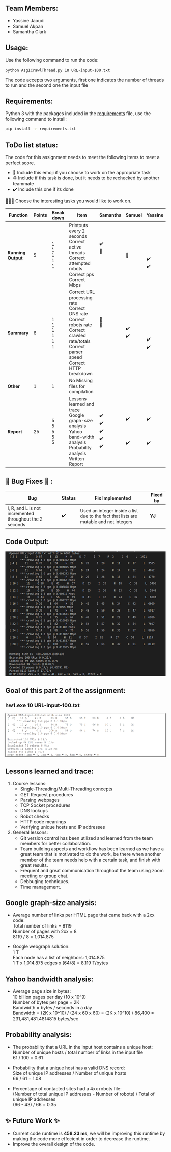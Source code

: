## Team Members:
* Yassine Jaoudi
* Samuel Akpan
* Samantha Clark

## Usage:

Use the following command to run the code:

```bash
python Asg1CrawlThread.py 10 URL-input-100.txt
```

The code accepts two arguments, first one indicates the number of threads to run and the second one the input file

## Requirements:

Python 3 with the packages included in the [requirements](CPS570/assignments/asg1/requirement.txt) file, use the following command to install:

```bash
pip install -r requirements.txt
```

## ToDo list status:

The code for this assignment needs to meet the following items to meet a perfect score.

* :construction: Include this emoji if you choose to work on the appropriate task
* :recycle: Include if this task is done, but it needs to be rechecked by another teammate
* :heavy_check_mark: Include this one if its done


:rotating_light::rotating_light::rotating_light: Choose the interesting tasks you would like to work on.

| **Function**  | **Points**  | **Break down**  | **Item**  | **Samantha** | **Samuel** | **Yassine** | 
|---------------|-------------|-----------------|-----------|--------------|------------|-------------|
|  **Running Output**  | 5  | 1<br />1<br />1<br />1<br />1<br />  | Printouts every 2 seconds<br />Correct active threads<br />Correct attempted robots<br />Correct pps<br />  Correct Mbps<br />   | :heavy_check_mark:<br />:construction:<br /><br /><br /><br /> | <br /><br />:construction:<br /><br /><br /> | <br /><br /><br />:heavy_check_mark:<br />:heavy_check_mark:<br /> | 
|  **Summary**  | 6  | 1<br />1<br />1<br />1<br />1<br />1<br />  | Correct URL processing rate<br />Correct DNS rate<br />Correct robots rate<br />Correct crawled rate/totals<br />Correct parser speed <br />Correct HTTP breakdown <br />  | :construction: <br />:construction:<br /><br /><br /><br /><br /> | <br /><br />:heavy_check_mark:<br />:heavy_check_mark:<br /><br /><br />  |  <br /><br /><br /> <br /> :heavy_check_mark:<br />:heavy_check_mark:<br /> |
|  **Other**  | 1  | 1  | No Missing files for compilation  |  |   |   |
|  **Report**  | 25  | 5<br />5<br />5<br />5<br />5<br />  | Lessons learned and trace<br />Google graph-size analysis<br />Yahoo band-width analysis<br /> Probability analysis<br /> Written Report<br />  | :heavy_check_mark: <br />:heavy_check_mark: <br />:heavy_check_mark:<br />:heavy_check_mark:<br />:heavy_check_mark:<br /> |:heavy_check_mark: <br /> <br /><br /><br />:heavy_check_mark:<br /> |:heavy_check_mark: <br /> <br /><br /><br />:heavy_check_mark:<br /> |


## :bug: Bug Fixes :bug: :

| **Bug** | **Status** | **Fix Implemented** | **Fixed by** |
|---------|------------|---------------------|--------------|
|  I, R, and L is not incremented throughout the 2 seconds |  :heavy_check_mark:  | Used an integer inside a list due to the fact that lists are mutable and not integers | **YJ**  |


## Code Output:
![Output](results-100urls.png)

## Goal of this part 2 of the assignment:
### hw1.exe 10 URL-input-100.txt
![Goal](part3_goal_output1.png)

## Lessons learned and trace:
1. Course lessons:
    * Single-Threading/Multi-Threading concepts
    * GET Request procedures
    * Parsing webpages
    * TCP Socket procedures
    * DNS lookups
    * Robot checks
    * HTTP code meanings
    * Verifying unique hosts and IP addresses
2. General lessons:
    * Git version control has been utilized and learned from the team members for better collaboration.
    * Team building aspects and workflow has been learned as we have a great team that is motivated to do the work, be there when another member of the team needs help     with a certain task, and finish with great results.
    * Frequent and great communication throughout the team using zoom meeting or group chat.
    * Debbuging techniques.
    * Time management.


## Google graph-size analysis:
* Average number of links per HTML page that came back with a 2xx code: <br /> 
Total number of links = 8119 <br /> 
Number of pages with 2xx = 8 <br /> 
8119 / 8 = 1,014.875 <br /> 

* Google webgraph solution: <br /> 
1 T <br /> 
Each node has a list of neighbors: 1,014.875 <br /> 
1 T x 1,014.875 edges x (64/8) = 8.119 T/bytes
## Yahoo bandwidth analysis:
* Average page size in bytes:  <br /> 
10 billion pages per day (10 x 10^9) <br /> 
Number of bytes per page = 2K <br /> 
Bandwidth = bytes / seconds in a day  <br /> 
Bandwidth = (2K x 10^10) / (24 x 60 x 60) = (2K x 10^10) / 86,400 = 231,481,481.4814815 bytes/sec  <br /> 

## Probability analysis:
* The probability that a URL in the input host contains a unique host:  <br /> 
Number of unique hosts / total number of links in the input file  <br /> 
61 / 100 = 0.61  <br />

* Probability that a unique host has a valid DNS record:  <br />
Size of unique IP addresses / Number of unique hosts  <br />
66 / 61  = 1.08 <br />

* Percentage of contacted sites had a 4xx robots file: <br />
(Number of total unique IP addresses - Number of robots) / Total of unique IP addresses  <br />
(66 - 43) / 66 = 0.35



## :sparkles: Future Work :sparkles:

* Current code runtime is **458.23 ms**, we will be improving this runtime by making the code more effecient in order to decrease the runtime.
* Improve the overall design of the code. 
